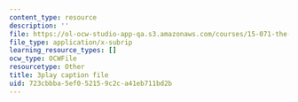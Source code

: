 ```yaml
---
content_type: resource
description: ''
file: https://ol-ocw-studio-app-qa.s3.amazonaws.com/courses/15-071-the-analytics-edge-spring-2017/723cbbba5ef052159c2ca41eb711bd2b_suHTm7R7kfQ.vtt
file_type: application/x-subrip
learning_resource_types: []
ocw_type: OCWFile
resourcetype: Other
title: 3play caption file
uid: 723cbbba-5ef0-5215-9c2c-a41eb711bd2b
---
```

